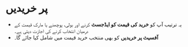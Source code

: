 # **پر خریدیں** 
  
- یہ ترتیب آپ کو **خرید کی قیمت کو ایڈجسٹ** کرنے اور بولی، پوچھنے یا مارک قیمت کے درمیان انتخاب کرنے کی اجازت دیتی ہے۔ 
- **آفسیٹ پر خریدیں** کو بھی منتخب خرید قیمت میں شامل کیا جائے گا۔
